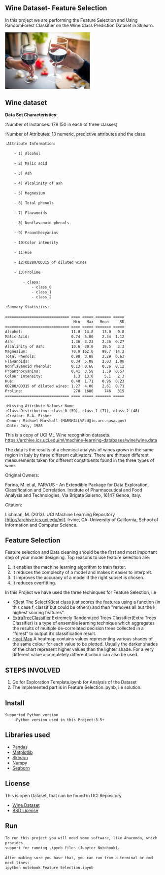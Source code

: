 ## Wine Dataset- Feature Selection

In this project we are performing the Feature Selection and Using RandomForest Classifier on the Wine Class Prediction Dataset in Sklearn.

![alt text](https://github.com/abhisngh/Feature-Selection-Wine-Dataset/blob/master/wine.jpg "Logo Title Text 1")

Wine dataset
---------------------------

**Data Set Characteristics:**

:Number of Instances: 178 (50 in each of three classes)

:Number of Attributes: 13 numeric, predictive attributes and the class

    :Attribute Information:

 		- 1) Alcohol

 		- 2) Malic acid

 		- 3) Ash

		- 4) Alcalinity of ash

 		- 5) Magnesium

		- 6) Total phenols

 		- 7) Flavanoids

 		- 8) Nonflavanoid phenols

 		- 9) Proanthocyanins

		- 10)Color intensity

 		- 11)Hue

 		- 12)OD280/OD315 of diluted wines

 		- 13)Proline

        	- class:
                - class_0
                - class_1
                - class_2

    :Summary Statistics:

    ============================= ==== ===== ======= =====
                                   Min   Max   Mean     SD
    ============================= ==== ===== ======= =====
    Alcohol:                      11.0  14.8    13.0   0.8
    Malic Acid:                   0.74  5.80    2.34  1.12
    Ash:                          1.36  3.23    2.36  0.27
    Alcalinity of Ash:            10.6  30.0    19.5   3.3
    Magnesium:                    70.0 162.0    99.7  14.3
    Total Phenols:                0.98  3.88    2.29  0.63
    Flavanoids:                   0.34  5.08    2.03  1.00
    Nonflavanoid Phenols:         0.13  0.66    0.36  0.12
    Proanthocyanins:              0.41  3.58    1.59  0.57
    Colour Intensity:              1.3  13.0     5.1   2.3
    Hue:                          0.48  1.71    0.96  0.23
    OD280/OD315 of diluted wines: 1.27  4.00    2.61  0.71
    Proline:                       278  1680     746   315
    ============================= ==== ===== ======= =====

    :Missing Attribute Values: None
    :Class Distribution: class_0 (59), class_1 (71), class_2 (48)
    :Creator: R.A. Fisher
    :Donor: Michael Marshall (MARSHALL%PLU@io.arc.nasa.gov)
    :Date: July, 1988

This is a copy of UCI ML Wine recognition datasets.
https://archive.ics.uci.edu/ml/machine-learning-databases/wine/wine.data

The data is the results of a chemical analysis of wines grown in the same
region in Italy by three different cultivators. There are thirteen different
measurements taken for different constituents found in the three types of
wine.

Original Owners:

Forina, M. et al, PARVUS -
An Extendible Package for Data Exploration, Classification and Correlation.
Institute of Pharmaceutical and Food Analysis and Technologies,
Via Brigata Salerno, 16147 Genoa, Italy.

Citation:

Lichman, M. (2013). UCI Machine Learning Repository
[http://archive.ics.uci.edu/ml]. Irvine, CA: University of California,
School of Information and Computer Science.



## Feature Selection
Feature selection and Data cleaning should be the first and most important step of your model designing.
Top reasons to use feature selection are:

 1. It enables the machine learning algorithm to train faster.
 2. It reduces the complexity of a model and makes it easier to interpret.
 3. It improves the accuracy of a model if the right subset is chosen.
 4. It reduces overfitting.

In this Project we have used the three techinques for Feature Selection, i.e
 * [KBest](https://scikit-learn.org/stable/modules/generated/sklearn.feature_selection.SelectKBest.html)
  The SelectKBest class just scores the features using a function (in this case f_classif but could be others) and then "removes all but the k highest scoring features".
 * [ExtraTreeClassifier](https://scikit-learn.org/stable/modules/generated/sklearn.ensemble.ExtraTreesClassifier.html)
 Extremely Randomized Trees Classifier(Extra Trees Classifier) is a type of ensemble learning technique which aggregates the results of multiple de-correlated decision trees collected in a “forest” to output it’s classification result.
 * [Heat Map](https://seaborn.pydata.org/generated/seaborn.heatmap.html)
 A heatmap contains values representing various shades of the same colour for each value to be plotted. Usually the darker shades of the chart represent higher values than the lighter shade. For a very different value a completely different colour can also be used.

STEPS INVOLVED
-------------------------------
  1. Go for Exploration Template.ipynb for Analysis of the Dataset
  2. The implemented part is in Feature Selection.ipynb, i.e solution.


Install
-------------------------------
    Supported Python version
        -Python version used in this Project:3.5+

Libraries used
------------------------------
 * [Pandas](https://pandas.pydata.org/)
 * [Matplotlib](https://matplotlib.org/)
 * [Sklearn](https://scikit-learn.org/stable/)
 * [Numpy](https://numpy.org/)
 * [Seaborn](https://seaborn.pydata.org/)

License
--------------------------------
This is open Dataset, that can be found in UCI Repository

* [Wine Dataset](https://scikit-learn.org/stable/modules/generated/sklearn.datasets.load_wine.html)
* [BSD License](https://github.com/scikit-learn/scikit-learn/blob/master/COPYING)

Run
------------------------------
    To run this project you will need some software, like Anaconda, which provides
    support for running .ipynb files (Jupyter Notebook).

    After making sure you have that, you can run from a terminal or cmd next lines:
    ipython notebook Feature Selection.ipynb

